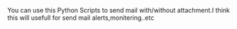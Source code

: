 You can use this Python Scripts to send mail with/without attachment.I think this will usefull for send mail alerts,monitering..etc
